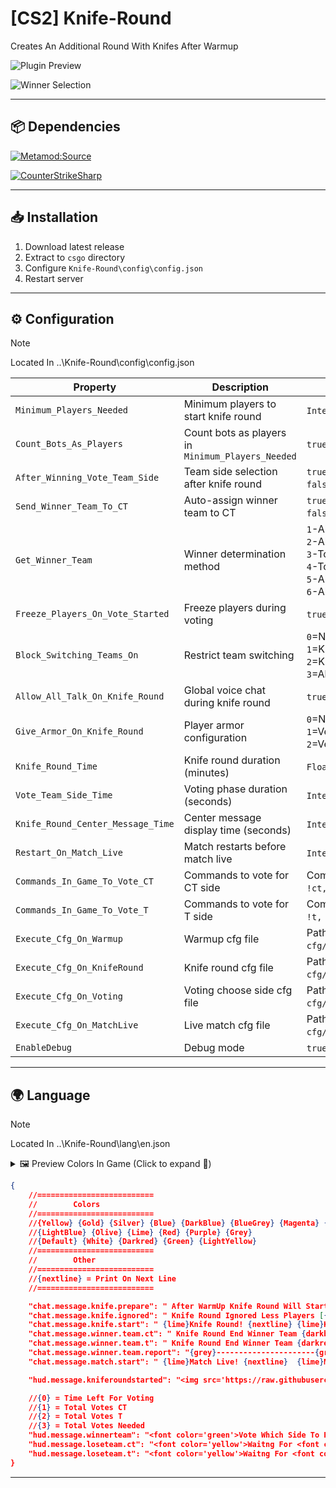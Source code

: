 # [CS2] Knife-Round

Creates An Additional Round With Knifes After Warmup

![Plugin Preview](https://github.com/oqyh/cs2-Knife-Round-GoldKingZ/assets/48490385/83968ac0-896c-40b1-8c59-602bc6962b01)

![Winner Selection](https://github.com/oqyh/cs2-Knife-Round-GoldKingZ/assets/48490385/fb2465cb-778f-4341-b633-8fa07d162b2a)

---

## 📦 Dependencies
[![Metamod:Source](https://img.shields.io/badge/Metamod:Source-2.x-2d2d2d?logo=sourceengine)](https://www.sourcemm.net/downloads.php?branch=dev)

[![CounterStrikeSharp](https://img.shields.io/badge/CounterStrikeSharp-83358F)](https://github.com/roflmuffin/CounterStrikeSharp)

---

## 📥 Installation

1. Download latest release
2. Extract to `csgo` directory
3. Configure `Knife-Round\config\config.json`
4. Restart server

---

## ⚙️ Configuration

> [!NOTE]
> Located In ..\Knife-Round\config\config.json                                           
>

| Property | Description | Values | Required |  
|----------|-------------|--------|----------|  
| `Minimum_Players_Needed` | Minimum players to start knife round | `Integer` (e.g., `5`) | - |  
| `Count_Bots_As_Players` | Count bots as players in `Minimum_Players_Needed` | `true`/`false` | - |  
| `After_Winning_Vote_Team_Side` | Team side selection after knife round |  `true` = Vote<br>`false` = Auto-assign | - |  
| `Send_Winner_Team_To_CT` | Auto-assign winner team to CT | `true` = Force CT<br>`false` = Keep original side | `After_Winning_Vote_Team_Side=false` |  
| `Get_Winner_Team` | Winner determination method | `1`-Alive players (CT if tie)<br>`2`-Alive players (T if tie)<br>`3`-Total health (CT if tie)<br>`4`-Total health (T if tie)<br>`5`-Alive→Health→CT<br>`6`-Alive→Health→T | - |  
| `Freeze_Players_On_Vote_Started` | Freeze players during voting | `true`/`false` | `After_Winning_Vote_Team_Side=true` |  
| `Block_Switching_Teams_On` | Restrict team switching | `0`=Never<br>`1`=Knife round<br>`2`=Knife+Voting<br>`3`=All phases | - |  
| `Allow_All_Talk_On_Knife_Round` | Global voice chat during knife round | `true`/`false` | - |  
| `Give_Armor_On_Knife_Round` | Player armor configuration | `0`=No armor<br>`1`=Vest<br>`2`=Vest + Helmet | - |  
| `Knife_Round_Time` | Knife round duration (minutes) | `Float` (e.g., `1.0`) | - |  
| `Vote_Team_Side_Time` | Voting phase duration (seconds) | `Integer` (e.g., `20`) | `After_Winning_Vote_Team_Side=true` |  
| `Knife_Round_Center_Message_Time` | Center message display time (seconds) | `Integer` (e.g., `5`) | - |  
| `Restart_On_Match_Live` | Match restarts before match live | `Integer` (e.g., `1`) | - |  
| `Commands_In_Game_To_Vote_CT` | Commands to vote for CT side | Comma-separated (e.g., `!ct, !stay`) | `After_Winning_Vote_Team_Side=true` |  
| `Commands_In_Game_To_Vote_T` | Commands to vote for T side | Comma-separated (e.g., `!t, !switch`) | `After_Winning_Vote_Team_Side=true` |  
| `Execute_Cfg_On_Warmup` | Warmup cfg file | Path (e.g., `cfg/KnifeRound/Warmup.cfg`) | - |  
| `Execute_Cfg_On_KnifeRound` | Knife round cfg file | Path (e.g., `cfg/KnifeRound/Knife.cfg`) | - |  
| `Execute_Cfg_On_Voting` | Voting choose side cfg file | Path (e.g., `cfg/KnifeRound/Vote.cfg`) | - |  
| `Execute_Cfg_On_MatchLive` | Live match cfg file | Path (e.g., `cfg/KnifeRound/Live.cfg`) | - |  
| `EnableDebug` | Debug mode | `true`/`false` | - |  


---

## 🌍 Language

> [!NOTE]
> Located In ..\Knife-Round\lang\en.json                                           
>

<details>
<summary>🖼️ Preview Colors In Game (Click to expand 🔽)</summary>

![Color Preview](https://github.com/oqyh/cs2-Game-Manager/assets/48490385/3df7caa9-34a7-47da-94aa-8d682f59e85d)
</details>

```json
{
	//==========================
	//        Colors
	//==========================
	//{Yellow} {Gold} {Silver} {Blue} {DarkBlue} {BlueGrey} {Magenta} {LightRed}
	//{LightBlue} {Olive} {Lime} {Red} {Purple} {Grey}
	//{Default} {White} {Darkred} {Green} {LightYellow}
	//==========================
	//        Other
	//==========================
	//{nextline} = Print On Next Line
	//==========================

	"chat.message.knife.prepare": " After WarmUp Knife Round Will Start {green}Winner {grey}Choose Team Side",
	"chat.message.knife.ignored": " Knife Round Ignored Less Players [{green}{0} {grey}/ {green}{1} {grey}Needed{grey}]",
	"chat.message.knife.start": " {lime}Knife Round! {nextline} {lime}Knife Round! {nextline} {lime}Knife Round!",
	"chat.message.winner.team.ct": " Knife Round End Winner Team {darkblue}CounterTerrorist",
	"chat.message.winner.team.t": " Knife Round End Winner Team {darkred}Terrorist",
	"chat.message.winner.team.report": "{grey}----------------------{green}[Reports]{grey}---------------------- {nextline} {grey}{darkblue}[CounterTerrorist] {nextline} {grey}Total Alive Players: {yellow}{0} {grey}| Total Healths: {yellow}{1} {nextline} {grey}{darkred}[Terrorist] {nextline} {grey}Total Alive Players: {yellow}{2} {grey}| Total Healths: {yellow}{3} {nextline} {grey}-------------------------------------------------------",
	"chat.message.match.start": " {lime}Match Live! {nextline}  {lime}Match Live! {nextline} {lime}Match Live!",

	"hud.message.kniferoundstarted": "<img src='https://raw.githubusercontent.com/oqyh/cs2-Knife-Round-GoldKingZ/main/Resources/knifeleft.png' class=''> <font color='orange'>Knife Round <img src='https://raw.githubusercontent.com/oqyh/cs2-Knife-Round-GoldKingZ/main/Resources/kniferight.png' class=''> <br> <br> <font color='blueviolet'>Winner Will Choose Team Side </font>",

	//{0} = Time Left For Voting 
	//{1} = Total Votes CT
	//{2} = Total Votes T
	//{3} = Total Votes Needed
	"hud.message.winnerteam": "<font color='green'>Vote Which Side To Pick <br> <font color='darkred'> = Time Left To Vote: {0} Secs = <br> <font color='yellow'>!ct <font color='grey'>To Vote CT Side Team <br> <font color='yellow'>!t <font color='grey'>To Vote T Side Team <br> <font color='grey'>Votes On <img src='https://raw.githubusercontent.com/oqyh/cs2-Knife-Round-GoldKingZ/main/Resources/ctimg.png' class=''> <font color='green'>[{1} <font color='grey'>/ <font color='green'>{3}] <br> <font color='grey'>Votes On <img src='https://raw.githubusercontent.com/oqyh/cs2-Knife-Round-GoldKingZ/main/Resources/timg.png' class=''> <font color='green'>[{2} <font color='grey'>/ <font color='green'>{3}] </font>",
	"hud.message.loseteam.ct": "<font color='yellow'>Waitng For <font color='red'>T's <font color='yellow'>To Vote <br> <font color='darkred'> = Time Left To Vote: {0} Secs = </font>",
	"hud.message.loseteam.t": "<font color='yellow'>Waitng For <font color='RoyalBlue'>CT's <font color='yellow'>To Vote <br> <font color='darkred'> = Time Left To Vote: {0} Secs = </font>"
}
```

---

